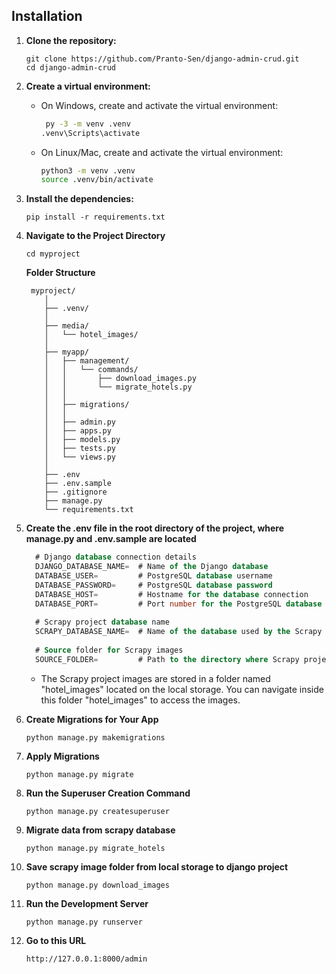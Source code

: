 ## Installation

1. **Clone the repository:**
    ```
    git clone https://github.com/Pranto-Sen/django-admin-crud.git
    cd django-admin-crud
    ```

2. **Create a virtual environment:**

    - On Windows, create and activate the virtual environment:
      ```bash
       py -3 -m venv .venv
      .venv\Scripts\activate
      ```

    - On Linux/Mac, create and activate the virtual environment:
      ```bash
      python3 -m venv .venv
      source .venv/bin/activate
      ```


3. **Install the dependencies:**
    ```
    pip install -r requirements.txt
    ```

4. **Navigate to the Project Directory**
    ```
    cd myproject
    ```
   **Folder Structure**

    ```
     myproject/
        │
        ├── .venv/
        │
        ├── media/
        │   └── hotel_images/
        │
        ├── myapp/
        │   ├── management/
        │   │   └── commands/
        │   │       ├── download_images.py
        │   │       └── migrate_hotels.py
        │   │
        │   ├── migrations/
        │   │
        │   ├── admin.py
        │   ├── apps.py
        │   ├── models.py
        │   ├── tests.py
        │   └── views.py
        │
        ├── .env
        ├── .env.sample
        ├── .gitignore
        ├── manage.py
        └── requirements.txt

    ```

6. **Create the .env file in the root directory of the project, where manage.py and .env.sample are located** 

      ```sql
        # Django database connection details
        DJANGO_DATABASE_NAME=  # Name of the Django database
        DATABASE_USER=         # PostgreSQL database username
        DATABASE_PASSWORD=     # PostgreSQL database password
        DATABASE_HOST=         # Hostname for the database connection
        DATABASE_PORT=         # Port number for the PostgreSQL database
        
        # Scrapy project database name
        SCRAPY_DATABASE_NAME=  # Name of the database used by the Scrapy project
        
        # Source folder for Scrapy images
        SOURCE_FOLDER=         # Path to the directory where Scrapy project images are stored
      
      ```
    - The Scrapy project images are stored in a folder named "hotel_images" located on the local storage. You can navigate inside this folder    "hotel_images" to access the images.
7. **Create Migrations for Your App**
    ```
    python manage.py makemigrations 
    ```
8. **Apply Migrations**
    ```
    python manage.py migrate
    ```
9. **Run the Superuser Creation Command**
    ```
    python manage.py createsuperuser
    ```

10. **Migrate data from scrapy database**
    ```
    python manage.py migrate_hotels
    ```

11. **Save scrapy image folder from local storage to django project**
    ```
    python manage.py download_images
    ```
    
12. **Run the Development Server** 
    ```
    python manage.py runserver
    ```
13. **Go to this URL** 
    ```
    http://127.0.0.1:8000/admin
    ```          
